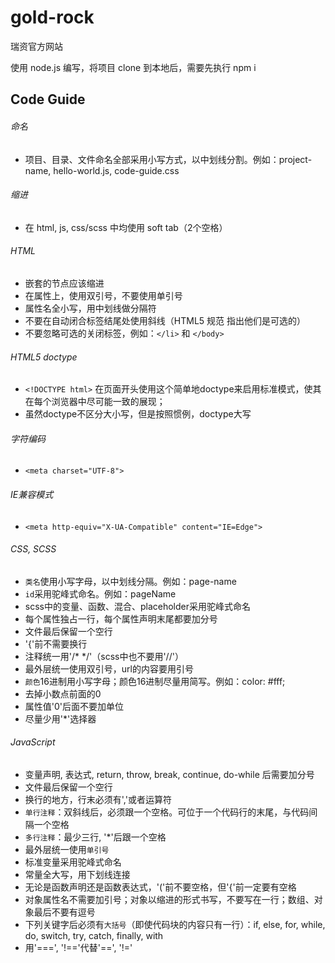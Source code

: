 # gold-rock

瑞资官方网站

使用 node.js 编写，将项目 clone 到本地后，需要先执行 npm i


## Code Guide

###### 命名
* 项目、目录、文件命名全部采用小写方式，以中划线分割。例如：project-name, hello-world.js, code-guide.css

###### 缩进
* 在 html, js, css/scss 中均使用 soft tab（2个空格）

###### HTML
* 嵌套的节点应该缩进
* 在属性上，使用双引号，不要使用单引号
* 属性名全小写，用中划线做分隔符
* 不要在自动闭合标签结尾处使用斜线（HTML5 规范 指出他们是可选的）
* 不要忽略可选的关闭标签，例如：`</li>` 和 `</body>`

###### HTML5 doctype
* `<!DOCTYPE html>` 在页面开头使用这个简单地doctype来启用标准模式，使其在每个浏览器中尽可能一致的展现；
* 虽然doctype不区分大小写，但是按照惯例，doctype大写

###### 字符编码
* `<meta charset="UTF-8">`

###### IE兼容模式
* `<meta http-equiv="X-UA-Compatible" content="IE=Edge">`

###### CSS, SCSS
* `类名`使用小写字母，以中划线分隔。例如：page-name
* `id`采用驼峰式命名。例如：pageName
* scss中的变量、函数、混合、placeholder采用驼峰式命名
* 每个属性独占一行，每个属性声明末尾都要加分号
* 文件最后保留一个空行
* '{'前不需要换行
* 注释统一用'/* */'（scss中也不要用'//'）
* 最外层统一使用双引号，url的内容要用引号
* `颜色`16进制用小写字母；颜色16进制尽量用简写。例如：color: #fff;
* 去掉小数点前面的0
* 属性值'0'后面不要加单位
* 尽量少用'*'选择器

###### JavaScript
* 变量声明, 表达式, return, throw, break, continue, do-while 后需要加分号
* 文件最后保留一个空行
* 换行的地方，行末必须有','或者运算符
* `单行注释`：双斜线后，必须跟一个空格。可位于一个代码行的末尾，与代码间隔一个空格
* `多行注释`：最少三行, '*'后跟一个空格
* 最外层统一使用`单引号`
* 标准变量采用驼峰式命名
* 常量全大写，用下划线连接
* 无论是函数声明还是函数表达式，'('前不要空格，但'{'前一定要有空格
* 对象属性名不需要加引号；对象以缩进的形式书写，不要写在一行；数组、对象最后不要有逗号
* 下列关键字后必须有`大括号`（即使代码块的内容只有一行）：if, else, for, while, do, switch, try, catch, finally, with
* 用'===', '!=='代替'==', '!='